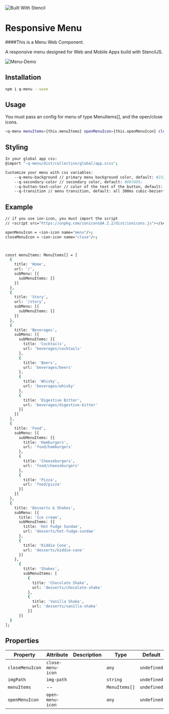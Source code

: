 ![Built With Stencil](https://img.shields.io/badge/-Built%20With%20Stencil-16161d.svg?logo=data%3Aimage%2Fsvg%2Bxml%3Bbase64%2CPD94bWwgdmVyc2lvbj0iMS4wIiBlbmNvZGluZz0idXRmLTgiPz4KPCEtLSBHZW5lcmF0b3I6IEFkb2JlIElsbHVzdHJhdG9yIDE5LjIuMSwgU1ZHIEV4cG9ydCBQbHVnLUluIC4gU1ZHIFZlcnNpb246IDYuMDAgQnVpbGQgMCkgIC0tPgo8c3ZnIHZlcnNpb249IjEuMSIgaWQ9IkxheWVyXzEiIHhtbG5zPSJodHRwOi8vd3d3LnczLm9yZy8yMDAwL3N2ZyIgeG1sbnM6eGxpbms9Imh0dHA6Ly93d3cudzMub3JnLzE5OTkveGxpbmsiIHg9IjBweCIgeT0iMHB4IgoJIHZpZXdCb3g9IjAgMCA1MTIgNTEyIiBzdHlsZT0iZW5hYmxlLWJhY2tncm91bmQ6bmV3IDAgMCA1MTIgNTEyOyIgeG1sOnNwYWNlPSJwcmVzZXJ2ZSI%2BCjxzdHlsZSB0eXBlPSJ0ZXh0L2NzcyI%2BCgkuc3Qwe2ZpbGw6I0ZGRkZGRjt9Cjwvc3R5bGU%2BCjxwYXRoIGNsYXNzPSJzdDAiIGQ9Ik00MjQuNywzNzMuOWMwLDM3LjYtNTUuMSw2OC42LTkyLjcsNjguNkgxODAuNGMtMzcuOSwwLTkyLjctMzAuNy05Mi43LTY4LjZ2LTMuNmgzMzYuOVYzNzMuOXoiLz4KPHBhdGggY2xhc3M9InN0MCIgZD0iTTQyNC43LDI5Mi4xSDE4MC40Yy0zNy42LDAtOTIuNy0zMS05Mi43LTY4LjZ2LTMuNkgzMzJjMzcuNiwwLDkyLjcsMzEsOTIuNyw2OC42VjI5Mi4xeiIvPgo8cGF0aCBjbGFzcz0ic3QwIiBkPSJNNDI0LjcsMTQxLjdIODcuN3YtMy42YzAtMzcuNiw1NC44LTY4LjYsOTIuNy02OC42SDMzMmMzNy45LDAsOTIuNywzMC43LDkyLjcsNjguNlYxNDEuN3oiLz4KPC9zdmc%2BCg%3D%3D&colorA=16161d&style=flat-square)

# Responsive Menu

####This is a Menu Web Component.

A responsive menu designed for Web and Mobile Apps build with StencilJS.


![Menu-Demo](https://github.com/matteocusinato/q-menu/blob/master/src/q-demo2.gif?raw=true)


## Installation

```bash
npm i q-menu --save
```

## Usage
You must pass an config for menu of type MenuItems[], and the open/close icons.
```bash
<q-menu menuItems={this.menuItems} openMenuIcon={this.openMenuIcon} closeMenuIcon={this.closeMenuIcon} imgPath={'../assets/logo.png'}></q-menu>
```

## Styling
```bash
In your global app css:
@import "~q-menu/dist/collection/global/app.scss";

Customize your menu with css variables:
    --q-menu-background // primary menu background color, default: #232638;
    --q-secondary-color // secondary color, default: #0074D9;
    --q-button-text-color // color of the text of the button, default: #f8f8f8;
    --q-transition // menu transition, default: all 300ms cubic-bezier(0.39, 0.575, 0.565, 1);
```

## Example
```bash
// if you use ion-icon, you must import the script
// <script src="https://unpkg.com/ionicons@4.2.2/dist/ionicons.js"></script>

openMenuIcon = <ion-icon name="menu"/>;
closeMenuIcon = <ion-icon name="close"/>; 



const menuItems: MenuItems[] = [
  {
    title: 'Home',
    url: '/',
    subMenu: [{
      subMenuItems: []
    }]
  },
  {
    title: 'Story',
    url: '/story',
    subMenu: [{
      subMenuItems: []
    }]
  },
  {
    title: 'Beverages',
    subMenu: [{
      subMenuItems: [{
        title: 'Cocktails',
        url: 'beverages/cocktails'
      },
      {
        title: 'Beers',
        url: 'beverages/beers'
      },
      {
        title: 'Whisky',
        url: 'beverages/whisky'
      },
      {
        title: 'Digestive Bitter',
        url: 'beverages/digestive-bitter'
      }]
    }]
  },
  {
    title: 'Food',
    subMenu: [{
      subMenuItems: [{
        title: 'Hamburgers',
        url: 'food/hamburgers'
      },
      {
        title: 'Cheeseburgers',
        url: 'food/cheeseburgers'
      },
      {
        title: 'Pizza',
        url: 'food/pizza'
      }]
    }]
  },
  {
    title: 'Desserts & Shakes',
    subMenu: [{
      title: 'Ice cream',
      subMenuItems: [{
        title: 'Hot Fudge Sundae',
        url: 'desserts/hot-fudge-sundae'
      },
      {
        title: 'Kiddie Cone',
        url: 'desserts/kiddie-cone'
      }]
    },
      {
        title: 'Shakes',
        subMenuItems: [
          {
            title: 'Chocolate Shake',
            url: 'desserts/chocolate-shake'
          },
          {
            title: 'Vanilla Shake',
            url: 'desserts/vanilla-shake'
          }]
      }]
  }
];

```


## Properties

| Property        | Attribute         | Description | Type          | Default     |
| --------------- | ----------------- | ----------- | ------------- | ----------- |
| `closeMenuIcon` | `close-menu-icon` |             | `any`         | `undefined` |
| `imgPath`       | `img-path`        |             | `string`      | `undefined` |
| `menuItems`     | --                |             | `MenuItems[]` | `undefined` |
| `openMenuIcon`  | `open-menu-icon`  |             | `any`         | `undefined` |
